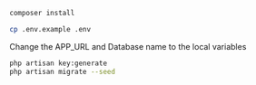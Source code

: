 ```sh
composer install

cp .env.example .env

```

Change the APP_URL and Database name to the local variables 

```sh
php artisan key:generate
php artisan migrate --seed
````

